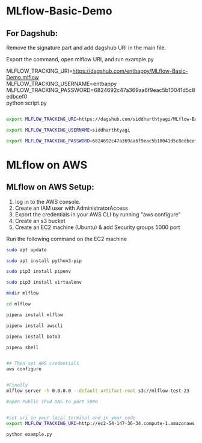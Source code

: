 # MLflow-Basic-Demo


## For Dagshub:
Remove the signature part and add dagshub URI in the main file. 

Export the command, open mlflow URI, and run example.py

MLFLOW_TRACKING_URI=https://dagshub.com/entbappy/MLflow-Basic-Demo.mlflow \
MLFLOW_TRACKING_USERNAME=entbappy \
MLFLOW_TRACKING_PASSWORD=6824692c47a369aa6f9eac5b10041d5c8edbcef0 \
python script.py



```bash

export MLFLOW_TRACKING_URI=https://dagshub.com/siddharthtyagi/MLflow-Basic-Demo.mlflow

export MLFLOW_TRACKING_USERNAME=siddharthtyagi

export MLFLOW_TRACKING_PASSWORD=6824692c47a369aa6f9eac5b10041d5c8edbcef0


```


# MLflow on AWS

## MLflow on AWS Setup:

1. log in to the AWS console.
2. Create an IAM user with AdministratorAccess
3. Export the credentials in your AWS CLI by running "aws configure"
4. Create an s3 bucket
5. Create an EC2 machine (Ubuntu) & add Security groups 5000 port

Run the following command on the EC2 machine
```bash
sudo apt update

sudo apt install python3-pip

sudo pip3 install pipenv

sudo pip3 install virtualenv

mkdir mlflow

cd mlflow

pipenv install mlflow

pipenv install awscli

pipenv install boto3

pipenv shell


## Then set AWS credentials
aws configure


#Finally 
mlflow server -h 0.0.0.0 --default-artifact-root s3://mlflow-test-23

#open Public IPv4 DNS to port 5000


#set uri in your local terminal and in your code 
export MLFLOW_TRACKING_URI=http://ec2-54-147-36-34.compute-1.amazonaws.com:5000/

python example.py
```


